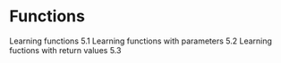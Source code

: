 # Functions 

Learning functions 5.1
Learning functions with parameters 5.2
Learning fuctions with return values 5.3